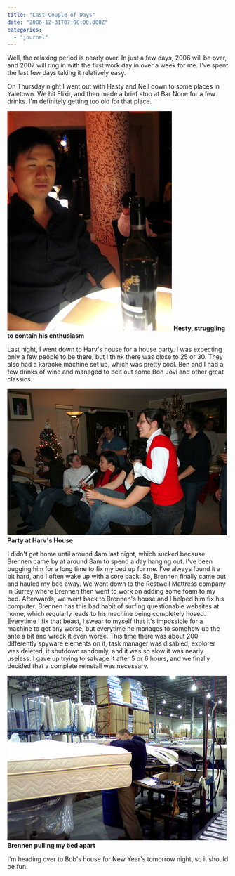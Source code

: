 ```yaml
---
title: "Last Couple of Days"
date: "2006-12-31T07:08:00.000Z"
categories: 
  - "journal"
---
```


Well, the relaxing period is nearly over. In just a few days, 2006 will be over, and 2007 will ring in with the first work day in over a week for me. I've spent the last few days taking it relatively easy.

On Thursday night I went out with Hesty and Neil down to some places in Yaletown. We hit Elixir, and then made a brief stop at Bar None for a few drinks. I'm definitely getting too old for that place.

[![Hesty and Wine](images/339359642_79a6c6bfe1.jpg)](http://www.flickr.com/photos/duanestorey/339359642/) **Hesty, struggling to contain his enthusiasm**

Last night, I went down to Harv's house for a house party. I was expecting only a few people to be there, but I think there was close to 25 or 30. They also had a karaoke machine set up, which was pretty cool. Ben and I had a few drinks of wine and managed to belt out some Bon Jovi and other great classics.

[![Karaoke!](images/339352687_f5201dce11.jpg)](http://www.flickr.com/photos/duanestorey/339352687/) **Party at Harv's House**

I didn't get home until around 4am last night, which sucked because Brennen came by at around 8am to spend a day hanging out. I've been bugging him for a long time to fix my bed up for me. I've always found it a bit hard, and I often wake up with a sore back. So, Brennen finally came out and hauled my bed away. We went down to the Restwell Mattress company in Surrey where Brennen then went to work on adding some foam to my bed. Afterwards, we went back to Brennen's house and I helped him fix his computer. Brennen has this bad habit of surfing questionable websites at home, which regularly leads to his machine being completely hosed. Everytime I fix that beast, I swear to myself that it's impossible for a machine to get any worse, but everytime he manages to somehow up the ante a bit and wreck it even worse. This time there was about 200 differently spyware elements on it, task manager was disabled, explorer was deleted, it shutdown randomly, and it was so slow it was nearly useless. I gave up trying to salvage it after 5 or 6 hours, and we finally decided that a complete reinstall was necessary.

[![Working on bed](images/339343053_0a3d73398a.jpg)](http://www.flickr.com/photos/duanestorey/339343053/) **Brennen pulling my bed apart**

I'm heading over to Bob's house for New Year's tomorrow night, so it should be fun.
